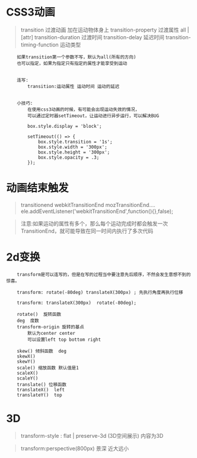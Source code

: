 # CSS3动画

> transition  过渡动画  加在运动物体身上
> transition-property  过渡属性  all | [attr]
> transition-duration 过渡时间
> transition-delay 延迟时间
> transition-timing-function 运动类型 

```
    如果transition第一个参数不写，默认为all(所有的方向)
    也可以指定，如果为指定只有指定的属性才能享受到运动


    连写:
        transition:运动属性 运动时间 运动的延迟


    小技巧:
        在使用css3动画的时候，有可能会出现运动失效的情况，
        可以通过定时器setTimeout，让运动进行异步运行，可以解决BUG

        box.style.display = 'block';
        
        setTimeout(() => {
            box.style.transition = '1s';
            box.style.width = '300px';
            box.style.height = '300px';
            box.style.opacity = .3;
        });

```

# 动画结束触发

> transitionend   webkitTransitionEnd  mozTransitionEnd....
> ele.addEventListener('webkitTransitionEnd',function(){},false);

> 注意:如果运动的属性有多个，那么每个运动完成时都会触发一次TransitionEnd，就可能导致在同一时间内执行了多次代码

# 2d变换
```
    transform是可以连写的，但是在写的过程当中要注意先后顺序，不然会发生意想不到的惊喜。

    transform: rotate(-80deg) translateX(300px) ; 先执行角度再执行位移

    transform: translateX(300px)  rotate(-80deg);

    rotate()  旋转函数
    deg  度数
    transform-origin 旋转的基点
        默认为center center
        可以设置left top bottom right

    skew() 倾斜函数  deg
    skewX()
    skewY()
    scale() 缩放函数 默认值是1 
    scaleX()
    scaleY()
    translate() 位移函数
    translateX()  left
    translateY()  top

```

# 3D
> transform-style : flat | preserve-3d (3D空间展示) 内容为3D  

> transform:perspective(800px) 景深  近大远小



